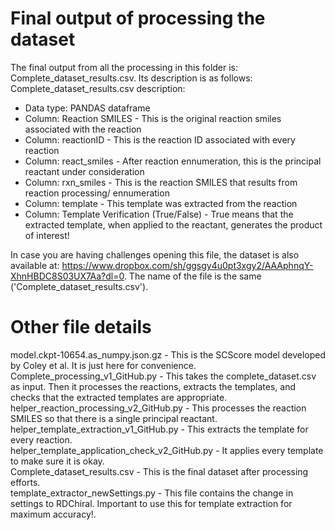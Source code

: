 # Final output of processing the dataset

The final output from all the processing in this folder is: Complete_dataset_results.csv. Its description is as follows: \
Complete_dataset_results.csv description: 
* Data type: PANDAS dataframe 
* Column: Reaction SMILES - This is the original reaction smiles associated with the reaction 
* Column: reactionID - This is the reaction ID associated with every reaction 
* Column: react_smiles - After reaction ennumeration, this is the principal reactant under consideration 
* Column: rxn_smiles - This is the reaction SMILES that results from reaction processing/ ennumeration 
* Column: template - This template was extracted from the reaction 
* Column: Template Verification (True/False) - True means that the extracted template, when applied to the reactant, generates the product of interest! 

In case you are having challenges opening this file, the dataset is also available at: https://www.dropbox.com/sh/ggsgy4u0pt3xgy2/AAAphnqY-XhnHBDC8S03UX7Aa?dl=0. The name of the file is the same ('Complete_dataset_results.csv').

# Other file details

model.ckpt-10654.as_numpy.json.gz - This is the SCScore model developed by Coley et al. It is just here for convenience. \
Complete_processing_v1_GitHub.py - This takes the complete_dataset.csv as input. Then it processes the reactions, extracts the templates, and checks that the extracted templates are appropriate. \
helper_reaction_processing_v2_GitHub.py - This processes the reaction SMILES so that there is a single principal reactant. \
helper_template_extraction_v1_GitHub.py - This extracts the template for every reaction. \
helper_template_application_check_v2_GitHub.py - It applies every template to make sure it is okay. \
Complete_dataset_results.csv - This is the final dataset after processing efforts. \
template_extractor_newSettings.py - This file contains the change in settings to RDChiral. Important to use this for template extraction for maximum accuracy!.
